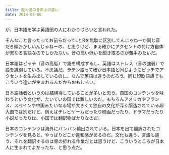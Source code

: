 ```yaml
---
title: 鮭と酒の音声上の違い
date: 2014-03-06
---
```


が、日本語を学ぶ英語圏の人にわかりづらいと言われた。

そんなこと言ったってお前らだってLとRを無駄に区別してんじゃねーか同じ音だろ頭おかしいんじゃねーの、と思うけど、まぁ確かにアクセントの付け方自体が異なる言語なのでしかたない。音の高い低いを聞き取るのが苦手みたいだ。

日本語はピッチ（音の高低）で語を構成するし、英語はストレス（音の強弱）で語を識別している。不思議だ。ラテン語って確か日本語と同じようにピッチでアクセントを生み出しているのに、なんで英語は違うのだろう。同じ印欧語族でもこういう違いが生まれるんだからおもしろい。

日本語話者というのは結構得していることが多いと思う。自国のコンテンツを味わうという文化が、たいていの国では難しいのだ。もちろんアメリカやフランス、スペインや中国みたいな市場が大きくて独自の文化が深く醸造されている超大国では別だけど、例えばテレビゲームだったり映画だったり、ドラマだったり小説だったりは、小国では翻訳物ばかりなのだ。

日本のコンテンツは海外にバンバン輸出されている。日本を出て翻訳されたコンテンツを見ると、やっぱりどこか違和感があるのだ。文化も違う、言語も違う、それを翻訳するのは骨の折れる作業だとは思うけど、こういうところが日本人に生まれてよかったな、と思う点だ。
